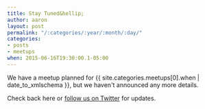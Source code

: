 ```yaml
---
title: Stay Tuned&hellip;
author: aaron
layout: post
permalink: "/:categories/:year/:month/:day/"
categories:
- posts
- meetups
when: 2015-06-16T19:30:00.1-05:00
---
```


We have a meetup planned for <x-date>{{ site.categories.meetups[0].when | date_to_xmlschema }}</x-date>, but we haven't announced any more details.

Check back here or <a href="{{ site.twitter.url }}">follow us on Twitter</a>
for updates.
